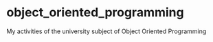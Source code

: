 # object_oriented_programming
My activities of the university subject of Object Oriented Programming 

